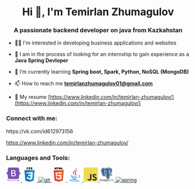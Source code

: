 <h1 align="center">Hi 👋, I'm Temirlan Zhumagulov</h1>
<h3 align="center">A passionate backend developer on java from Kazkahstan</h3>

- 👨‍💻 I'm interested in developing business applications and websites

- 🤝 I am in the process of looking for an internship to gain experience as a **Java Spring Devloper**

- 🌱 I’m currently learning **Spring boot, Spark, Python, NoSQL (MongoDB)**

- 📫 How to reach me **temirlanzhumagulov01@gmail.com**

- 📄 My resume [https://www.linkedin.com/in/temirlan-zhumagulov/](https://www.linkedin.com/in/temirlan-zhumagulov/)

<h3 align="left">Connect with me:</h3>
<p align="left">
  https://vk.com/id612973156
  
  https://www.linkedin.com/in/temirlan-zhumagulov/
</p>

<h3 align="left">Languages and Tools:</h3>
<p align="left"> <a href="https://getbootstrap.com" target="_blank" rel="noreferrer"> <img src="https://raw.githubusercontent.com/devicons/devicon/master/icons/bootstrap/bootstrap-plain-wordmark.svg" alt="bootstrap" width="40" height="40"/> </a> <a href="https://www.w3schools.com/css/" target="_blank" rel="noreferrer"> <img src="https://raw.githubusercontent.com/devicons/devicon/master/icons/css3/css3-original-wordmark.svg" alt="css3" width="40" height="40"/> </a> <a href="https://git-scm.com/" target="_blank" rel="noreferrer"> <img src="https://www.vectorlogo.zone/logos/git-scm/git-scm-icon.svg" alt="git" width="40" height="40"/> </a> <a href="https://www.w3.org/html/" target="_blank" rel="noreferrer"> <img src="https://raw.githubusercontent.com/devicons/devicon/master/icons/html5/html5-original-wordmark.svg" alt="html5" width="40" height="40"/> </a> <a href="https://www.java.com" target="_blank" rel="noreferrer"> <img src="https://raw.githubusercontent.com/devicons/devicon/master/icons/java/java-original.svg" alt="java" width="40" height="40"/> </a> <a href="https://developer.mozilla.org/en-US/docs/Web/JavaScript" target="_blank" rel="noreferrer"> <img src="https://raw.githubusercontent.com/devicons/devicon/master/icons/javascript/javascript-original.svg" alt="javascript" width="40" height="40"/> </a>  <a href="https://www.postgresql.org" target="_blank" rel="noreferrer"> <img src="https://raw.githubusercontent.com/devicons/devicon/master/icons/postgresql/postgresql-original-wordmark.svg" alt="postgresql" width="40" height="40"/> </a> <a href="https://spring.io/" target="_blank" rel="noreferrer"> <img src="https://www.vectorlogo.zone/logos/springio/springio-icon.svg" alt="spring" width="40" height="40"/> </a> </p>

